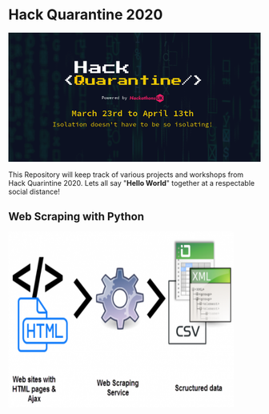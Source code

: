 # Hack Quarantine 2020

<img src="Repository Images/Hack Quarantine Banner.png">

This Repository will keep track of various projects and workshops from Hack Quarintine 2020. Lets all say "**Hello World**" together at a respectable social distance!  

## Web Scraping with Python

<img src="Repository Images/web scraping Banner.png" width="450" height="350">

